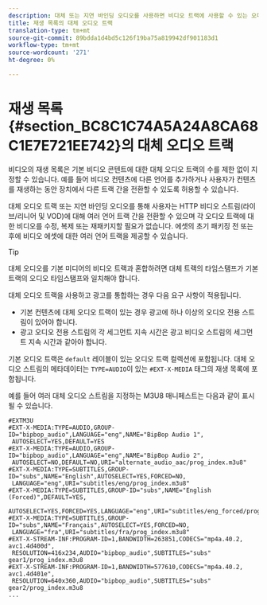 ```yaml
---
description: 대체 또는 지연 바인딩 오디오를 사용하면 비디오 트랙에 사용할 수 있는 오디오 트랙 간을 전환할 수 있습니다. 이렇게 하면 비디오가 재생될 때 언어 트랙을 선택할 수 있습니다.
title: 재생 목록의 대체 오디오 트랙
translation-type: tm+mt
source-git-commit: 89bdda1d4bd5c126f19ba75a819942df901183d1
workflow-type: tm+mt
source-wordcount: '271'
ht-degree: 0%

---
```



# 재생 목록 {#section_BC8C1C74A5A24A8CA68C1E7E721EE742}의 대체 오디오 트랙

비디오의 재생 목록은 기본 비디오 콘텐트에 대한 대체 오디오 트랙의 수를 제한 없이 지정할 수 있습니다. 예를 들어 비디오 컨텐츠에 다른 언어를 추가하거나 사용자가 컨텐츠를 재생하는 동안 장치에서 다른 트랙 간을 전환할 수 있도록 허용할 수 있습니다.

대체 오디오 트랙 또는 지연 바인딩 오디오를 통해 사용자는 HTTP 비디오 스트림(라이브/리니어 및 VOD)에 대해 여러 언어 트랙 간을 전환할 수 있으며 각 오디오 트랙에 대한 비디오를 수정, 복제 또는 재패키지할 필요가 없습니다. 에셋의 초기 패키징 전 또는 후에 비디오 에셋에 대한 여러 언어 트랙을 제공할 수 있습니다.

>[!TIP]
>
>대체 오디오를 기본 미디어의 비디오 트랙과 혼합하려면 대체 트랙의 타임스탬프가 기본 트랙의 오디오 타임스탬프와 일치해야 합니다.

대체 오디오 트랙을 사용하고 광고를 통합하는 경우 다음 요구 사항이 적용됩니다.

* 기본 컨텐츠에 대체 오디오 트랙이 있는 경우 광고에 하나 이상의 오디오 전용 스트림이 있어야 합니다.
* 광고 오디오 전용 스트림의 각 세그먼트 지속 시간은 광고 비디오 스트림의 세그먼트 지속 시간과 같아야 합니다.

기본 오디오 트랙은 `default` 레이블이 있는 오디오 트랙 컬렉션에 포함됩니다. 대체 오디오 스트림의 메타데이터는 `TYPE=AUDIO`이 있는 `#EXT-X-MEDIA` 태그의 재생 목록에 포함됩니다.

예를 들어 여러 대체 오디오 스트림을 지정하는 M3U8 매니페스트는 다음과 같이 표시될 수 있습니다.

```
#EXTM3U 
#EXT-X-MEDIA:TYPE=AUDIO,GROUP-ID="bipbop_audio",LANGUAGE="eng",NAME="BipBop Audio 1", 
 AUTOSELECT=YES,DEFAULT=YES 
#EXT-X-MEDIA:TYPE=AUDIO,GROUP-ID="bipbop_audio",LANGUAGE="eng",NAME="BipBop Audio 2", 
 AUTOSELECT=NO,DEFAULT=NO,URI="alternate_audio_aac/prog_index.m3u8" 
#EXT-X-MEDIA:TYPE=SUBTITLES,GROUP-ID="subs",NAME="English",AUTOSELECT=YES,FORCED=NO, 
 LANGUAGE="eng",URI="subtitles/eng/prog_index.m3u8" 
#EXT-X-MEDIA:TYPE=SUBTITLES,GROUP-ID="subs",NAME="English (Forced)",DEFAULT=YES, 
 AUTOSELECT=YES,FORCED=YES,LANGUAGE="eng",URI="subtitles/eng_forced/prog_index.m3u8" 
#EXT-X-MEDIA:TYPE=SUBTITLES,GROUP-ID="subs",NAME="Français",AUTOSELECT=YES,FORCED=NO, 
 LANGUAGE="fra",URI="subtitles/fra/prog_index.m3u8" 
#EXT-X-STREAM-INF:PROGRAM-ID=1,BANDWIDTH=263851,CODECS="mp4a.40.2, avc1.4d400d", 
 RESOLUTION=416x234,AUDIO="bipbop_audio",SUBTITLES="subs"  
gear1/prog_index.m3u8 
#EXT-X-STREAM-INF:PROGRAM-ID=1,BANDWIDTH=577610,CODECS="mp4a.40.2, avc1.4d401e", 
 RESOLUTION=640x360,AUDIO="bipbop_audio",SUBTITLES="subs" 
gear2/prog_index.m3u8 
... 
```
